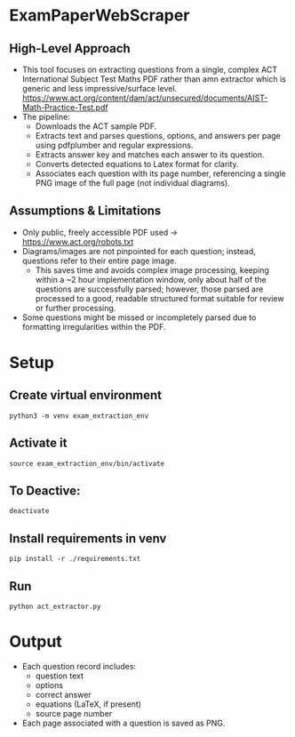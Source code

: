 # ExamPaperWebScraper

## High-Level Approach

- This tool focuses on extracting questions from a single, complex ACT International Subject Test Maths PDF rather than amn extractor which is generic and less impressive/surface level. https://www.act.org/content/dam/act/unsecured/documents/AIST-Math-Practice-Test.pdf    
- The pipeline:
    - Downloads the ACT sample PDF.
    - Extracts text and parses questions, options, and answers per page using pdfplumber and regular expressions.
    - Extracts answer key and matches each answer to its question.
    - Converts detected equations to Latex format for clarity.
    - Associates each question with its page number, referencing a single PNG image of the full page (not individual diagrams).

## Assumptions & Limitations

- Only public, freely accessible PDF used -> https://www.act.org/robots.txt
- Diagrams/images are not pinpointed for each question; instead, questions refer to their entire page image. 
    - This saves time and avoids complex image processing, keeping within a ~2 hour implementation window, only about half of the questions are successfully parsed; however, those parsed are processed to a good, readable structured format suitable for review or further processing.
- Some questions might be missed or incompletely parsed due to formatting irregularities within the PDF.

# Setup

## Create virtual environment
`python3 -m venv exam_extraction_env`

## Activate it
`source exam_extraction_env/bin/activate`

## To Deactive:

`deactivate`

## Install requirements in venv

`pip install -r ./requirements.txt`

## Run 

`python act_extractor.py`


# Output

- Each question record includes:
    - question text
    - options
    - correct answer
    - equations (LaTeX, if present)
    - source page number
- Each page associated with a question is saved as PNG.